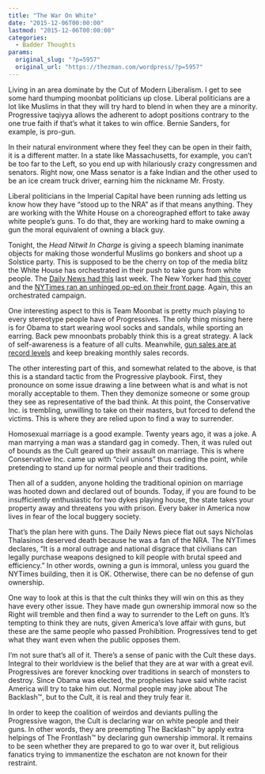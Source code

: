 ```yaml
---
title: "The War On White"
date: "2015-12-06T00:00:00"
lastmod: "2015-12-06T00:00:00"
categories:
  - Badder Thoughts
params:
  original_slug: "?p=5957"
  original_url: "https://thezman.com/wordpress/?p=5957"
---
```


Living in an area dominate by the Cut of Modern Liberalism. I get to see
some hard thumping moonbat politicians up close. Liberal politicians are
a lot like Muslims in that they will try hard to blend in when they are
a minority. Progressive taqiyya allows the adherent to adopt positions
contrary to the one true faith if that’s what it takes to win office.
Bernie Sanders, for example, is pro-gun.

In their natural environment where they feel they can be open in their
faith, it is a different matter. In a state like Massachusetts, for
example, you can’t be too far to the Left, so you end up with
hilariously crazy congressmen and senators. Right now, one Mass senator
is a fake Indian and the other used to be an ice cream truck driver,
earning him the nickname Mr. Frosty.

Liberal politicians in the Imperial Capital have been running ads
letting us know how they have “stood up to the NRA” as if that means
anything. They are working with the White House on a choreographed
effort to take away white people’s guns. To do that, they are working
hard to make owning a gun the moral equivalent of owning a black guy.

Tonight, the *Head Nitwit In Charge* is giving a speech blaming
inanimate objects for making those wonderful Muslims go bonkers and
shoot up a Solstice party. This is supposed to be the cherry on top of
the media blitz the White House has orchestrated in their push to take
guns from white people. The [Daily News had
this](http://www.nydailynews.com/news/national/san-bernardino-bloodbath-born-bigots-article-1.2456491)
last week. The New Yorker had [this
cover](http://www.newyorker.com/culture/culture-desk/cover-story-2015-12-14)
and the [NYTimes ran an unhinged op-ed on their front
page](http://www.nytimes.com/2015/12/05/opinion/end-the-gun-epidemic-in-america.html?_r=0).
Again, this an orchestrated campaign.

One interesting aspect to this is Team Moonbat is pretty much playing to
every stereotype people have of Progressives. The only thing missing
here is for Obama to start wearing wool socks and sandals, while
sporting an earring. Back pew mnoonbats probably think this is a great
strategy. A lack of self-awareness is a feature of all cults. Meanwhile,
[gun sales are at record
levels](http://freebeacon.com/issues/gun-sales-set-another-monthly-record/)
and keep breaking monthly sales records.

The other interesting part of this, and somewhat related to the above,
is that this is a standard tactic from the Progressive playbook. First,
they pronounce on some issue drawing a line between what is and what is
not morally acceptable to them. Then they demonize someone or some group
they see as representative of the bad think. At this point, the
Conservative Inc. is trembling, unwilling to take on their masters, but
forced to defend the victims. This is where they are relied upon to find
a way to surrender.

Homosexual marriage is a good example. Twenty years ago, it was a joke.
A man marrying a man was a standard gag in comedy. Then, it was ruled
out of bounds as the Cult geared up their assault on marriage. This is
where Conservative Inc. came up with “civil unions” thus ceding the
point, while pretending to stand up for normal people and their
traditions.

Then all of a sudden, anyone holding the traditional opinion on marriage
was hooted down and declared out of bounds. Today, if you are found to
be insufficiently enthusiastic for two dykes playing house, the state
takes your property away and threatens you with prison. Every baker in
America now lives in fear of the local buggery society.

That’s the plan here with guns. The Daily News piece flat out says
Nicholas Thalasinos deserved death because he was a fan of the NRA. The
NYTimes declares, “It is a moral outrage and national disgrace that
civilians can legally purchase weapons designed to kill people with
brutal speed and efficiency.” In other words, owning a gun is immoral,
unless you guard the NYTimes building, then it is OK. Otherwise, there
can be no defense of gun ownership.

One way to look at this is that the cult thinks they will win on this as
they have every other issue. They have made gun ownership immoral now so
the Right will tremble and then find a way to surrender to the Left on
guns. It’s tempting to think they are nuts, given America’s love affair
with guns, but these are the same people who passed Prohibition.
Progressives tend to get what they want even when the public opposes
them.

I’m not sure that’s all of it. There’s a sense of panic with the Cult
these days. Integral to their worldview is the belief that they are at
war with a great evil. Progressives are forever knocking over traditions
in search of monsters to destroy. Since Obama was elected, the
prophesies have said white racist America will try to take him out.
Normal people may joke about The Backlash™, but to the Cult, it is real
and they truly fear it.

In order to keep the coalition of weirdos and deviants pulling the
Progressive wagon, the Cult is declaring war on white people and their
guns. In other words, they are preempting The Backlash™ by apply extra
helpings of The Frontlash™ by declaring gun ownership immoral. It
remains to be seen whether they are prepared to go to war over it, but
religious fanatics trying to immanentize the eschaton are not known for
their restraint.
